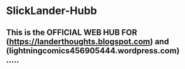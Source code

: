 # SlickLander-Hubb 

## This is the OFFICIAL WEB HUB FOR (https://landerthoughts.blogspot.com) and (lightningcomics456905444.wordpress.com) .....
